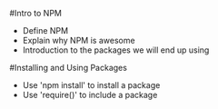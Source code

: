 #Intro to NPM

* Define NPM  
* Explain why NPM is awesome  
* Introduction to the packages we will end up using  

#Installing and Using Packages

* Use 'npm install' to install a package
* Use 'require()' to include a package